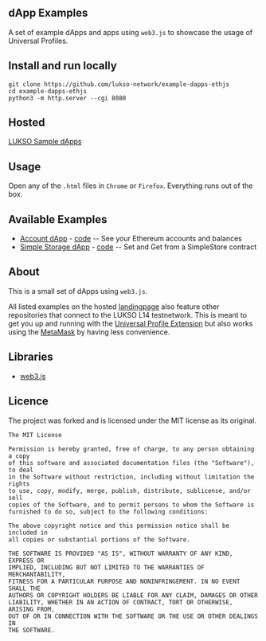 ## dApp Examples

A set of example dApps and apps using `web3.js` to showcase the usage of Universal Profiles.

## Install and run locally

```
git clone https://github.com/lukso-network/example-dapps-ethjs
cd example-dapps-ethjs
python3 -m http.server --cgi 8080
```

## Hosted

[LUKSO Sample dApps](WIP)

## Usage

Open any of the `.html` files in `Chrome` or `Firefox`. Everything runs out of the box.

## Available Examples

- [Account dApp](WIP) - [code](./accounts.html) -- See your Ethereum accounts and balances
- [Simple Storage dApp](WIP) - [code](./simple-storage.html) -- Set and Get from a SimpleStore contract

## About

This is a small set of dApps using `web3.js`.

All listed examples on the hosted [landingpage](WIP) also feature other repositories that connect to the LUKSO L14 testnetwork. This is meant to get you up and running with the [Universal Profile Extension](https://docs.lukso.tech/guides/universal-profile/browser-extension/install-browser-extension) but also works using the [MetaMask](https://metamask.io/) by having less convenience.

## Libraries

- [web3.js](https://web3js.readthedocs.io/en/v1.7.3/)

## Licence

The project was forked and is licensed under the MIT license as its original.

```
The MIT License

Permission is hereby granted, free of charge, to any person obtaining a copy
of this software and associated documentation files (the "Software"), to deal
in the Software without restriction, including without limitation the rights
to use, copy, modify, merge, publish, distribute, sublicense, and/or sell
copies of the Software, and to permit persons to whom the Software is
furnished to do so, subject to the following conditions:

The above copyright notice and this permission notice shall be included in
all copies or substantial portions of the Software.

THE SOFTWARE IS PROVIDED "AS IS", WITHOUT WARRANTY OF ANY KIND, EXPRESS OR
IMPLIED, INCLUDING BUT NOT LIMITED TO THE WARRANTIES OF MERCHANTABILITY,
FITNESS FOR A PARTICULAR PURPOSE AND NONINFRINGEMENT. IN NO EVENT SHALL THE
AUTHORS OR COPYRIGHT HOLDERS BE LIABLE FOR ANY CLAIM, DAMAGES OR OTHER
LIABILITY, WHETHER IN AN ACTION OF CONTRACT, TORT OR OTHERWISE, ARISING FROM,
OUT OF OR IN CONNECTION WITH THE SOFTWARE OR THE USE OR OTHER DEALINGS IN
THE SOFTWARE.
```